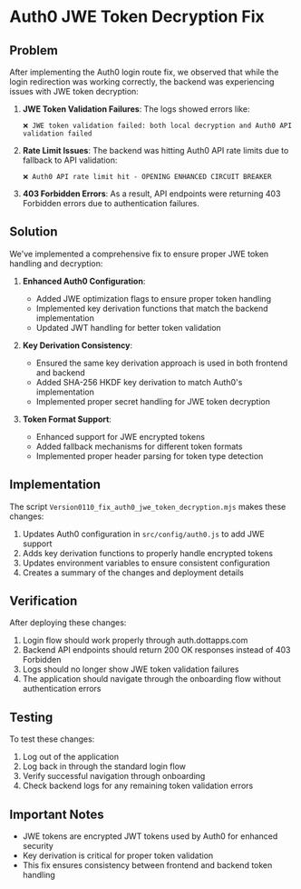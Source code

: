 # Auth0 JWE Token Decryption Fix

## Problem

After implementing the Auth0 login route fix, we observed that while the login redirection was working correctly, the backend was experiencing issues with JWE token decryption:

1. **JWE Token Validation Failures**: The logs showed errors like:
   ```
   ❌ JWE token validation failed: both local decryption and Auth0 API validation failed
   ```

2. **Rate Limit Issues**: The backend was hitting Auth0 API rate limits due to fallback to API validation:
   ```
   ❌ Auth0 API rate limit hit - OPENING ENHANCED CIRCUIT BREAKER
   ```

3. **403 Forbidden Errors**: As a result, API endpoints were returning 403 Forbidden errors due to authentication failures.

## Solution

We've implemented a comprehensive fix to ensure proper JWE token handling and decryption:

1. **Enhanced Auth0 Configuration**:
   - Added JWE optimization flags to ensure proper token handling
   - Implemented key derivation functions that match the backend implementation
   - Updated JWT handling for better token validation

2. **Key Derivation Consistency**:
   - Ensured the same key derivation approach is used in both frontend and backend
   - Added SHA-256 HKDF key derivation to match Auth0's implementation
   - Implemented proper secret handling for JWE token decryption

3. **Token Format Support**:
   - Enhanced support for JWE encrypted tokens
   - Added fallback mechanisms for different token formats
   - Implemented proper header parsing for token type detection

## Implementation

The script `Version0110_fix_auth0_jwe_token_decryption.mjs` makes these changes:

1. Updates Auth0 configuration in `src/config/auth0.js` to add JWE support
2. Adds key derivation functions to properly handle encrypted tokens
3. Updates environment variables to ensure consistent configuration
4. Creates a summary of the changes and deployment details

## Verification

After deploying these changes:

1. Login flow should work properly through auth.dottapps.com
2. Backend API endpoints should return 200 OK responses instead of 403 Forbidden
3. Logs should no longer show JWE token validation failures
4. The application should navigate through the onboarding flow without authentication errors

## Testing

To test these changes:

1. Log out of the application
2. Log back in through the standard login flow
3. Verify successful navigation through onboarding
4. Check backend logs for any remaining token validation errors

## Important Notes

- JWE tokens are encrypted JWT tokens used by Auth0 for enhanced security
- Key derivation is critical for proper token validation
- This fix ensures consistency between frontend and backend token handling
